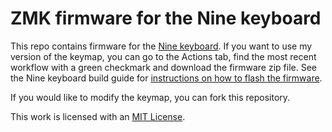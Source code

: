 # ZMK firmware for the Nine keyboard

This repo contains firmware for the [Nine keyboard](https://github.com/bsag/nine-nano). If you want to use my version of the keymap, you can go to the Actions tab, find the most recent workflow with a green checkmark and download the firmware zip file. See the Nine keyboard build guide for [instructions on how to flash the firmware](https://github.com/bsag/nine-nano/blob/main/docs/build_guide.md#flashing-firmware). 

If you would like to modify the keymap, you can fork this repository.

This work is licensed with an [MIT License](LICENSE).

